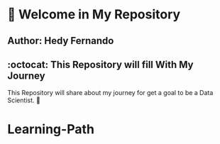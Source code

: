 # :wave: Welcome in My Repository
## **Author**: **Hedy Fernando**

## :octocat: This Repository will fill With My Journey 

This Repository will share about my journey for get a goal to be a Data Scientist. 🚀


# Learning-Path
